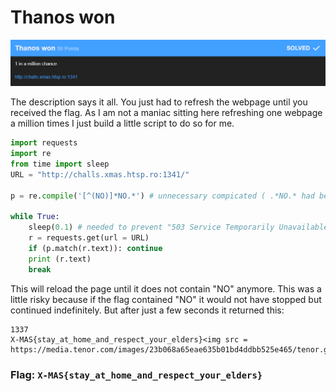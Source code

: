 # Thanos won

![](ThanosWon.png)

The description says it all.
You just had to refresh the webpage until you received the flag.
As I am not a maniac sitting here refreshing one webpage a million times I just build a little script to do so for me.

```python
import requests
import re
from time import sleep
URL = "http://challs.xmas.htsp.ro:1341/"

p = re.compile('[^(NO)]*NO.*') # unnecessary compicated ( .*NO.* had been sufficient)

while True:
    sleep(0.1) # needed to prevent "503 Service Temporarily Unavailable"
    r = requests.get(url = URL) 
    if (p.match(r.text)): continue
    print (r.text)
    break
```

This will reload the page until it does not contain "NO" anymore. 
This was a little risky because if the flag contained "NO" it would not have stopped but continued indefinitely.
But after just a few seconds it returned this:
```
1337
X-MAS{stay_at_home_and_respect_your_elders}<img src = https://media.tenor.com/images/23b068a65eae635b01bd4ddbb525e465/tenor.gif>
```

### Flag: `X-MAS{stay_at_home_and_respect_your_elders}`